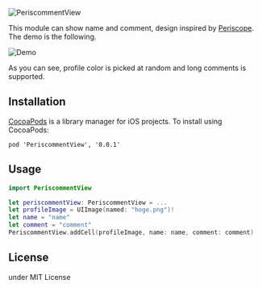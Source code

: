 ![PeriscommentView](https://raw.githubusercontent.com/yoavlt/PeriscommentView/master/periscommentView.png)

This module can show name and comment, design inspired by [Periscope](http://periscope.tv).
The demo is the following.

![Demo](https://raw.githubusercontent.com/yoavlt/PeriscommentView/master/periscommentViewDemoLow.gif)

As you can see, profile color is picked at random and long comments is supported.

## Installation
[CocoaPods](http://cocoapods.org) is a library manager for iOS projects. To install using CocoaPods:
```
pod 'PeriscommentView', '0.0.1'
```

## Usage
``` swift
import PeriscommentView

let periscommentView: PeriscommentView = ...
let profileImage = UIImage(named: "hoge.png")!
let name = "name"
let comment = "comment"
PeriscommentView.addCell(profileImage, name: name, comment: comment)
```

## License
under MIT License
